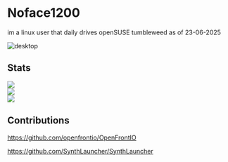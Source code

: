 # Noface1200
im a linux user that daily drives openSUSE tumbleweed as of 23-06-2025

![desktop](https://i.imgur.com/3GdSP5n.png)

## Stats

![](https://github-readme-stats.vercel.app/api?username=Jerryslang&theme=dark&hide_border=false&include_all_commits=true&count_private=true)<br/>
![](https://github-readme-streak-stats.herokuapp.com/?user=Jerryslang&theme=dark&hide_border=false)<br/>
![](https://github-readme-stats.vercel.app/api/top-langs/?username=Jerryslang&theme=dark&hide_border=false&include_all_commits=true&count_private=true&layout=compact)

## Contributions
https://github.com/openfrontio/OpenFrontIO

https://github.com/SynthLauncher/SynthLauncher
